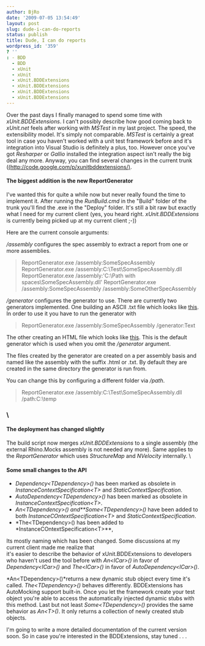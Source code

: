 ```yaml
---
author: BjRo
date: '2009-07-05 13:54:49'
layout: post
slug: dude-i-can-do-reports
status: publish
title: Dude, I can do reports
wordpress_id: '359'
? ''
: - BDD
  - BDD
  - xUnit
  - xUnit
  - xUnit.BDDExtensions
  - xUnit.BDDExtensions
  - xUnit.BDDExtensions
  - xUnit.BDDExtensions
---
```


Over the past days I finally managed to spend some time with
*xUnit.BDDExtensions*. I can't possibly describe how good coming back to
*xUnit.net* feels after working with *MSTest* in my last project. The
speed, the extensibility model. It's simply not comparable. *MSTest* is
certainly a great tool in case you haven't worked with a unit test
framework before and it's integration into Visual Studio is definitely a
plus, too. However once you've got *Resharper* or *Gallio* installed the
integration aspect isn't really the big deal any more. Anyway, you can
find several changes in the current trunk
([(http://code.google.com/p/xunitbddextensions/)](http://code.google.com/p/xunitbddextensions/).

#### The biggest addition is the new ReportGenerator

I've wanted this for quite a while now but never really found the time
to implement it. After running the *RunBuild.cmd* in the "Build" folder
of the trunk you'll find the .exe in the "Deploy" folder. It's still a
bit raw but exactly what I need for my current client (yes, you heard
right. *xUnit.BDDExtensions* is currently being picked up at my current
client ;-))

Here are the current console arguments:

*/assembly* configures the spec assembly to extract a report from one or
more assemblies.

> ReportGenerator.exe /assembly:SomeSpecAssembly \
> ReportGenerator.exe /assembly:C:\\Test\\SomeSpecAssembly.dll \
> ReportGenerator.exe /assembly:'C:\\Path with
> spaces\\SomeSpecAssembly.dll' ReportGenerator.exe
> /assembly:SomeSpecAssembly /assembly:SomeOtherSpecAssembly

*/generator* configures the generator to use. There are currently two
generators implemented. One building an ASCII .txt file which looks like
[this](http://www.bjoernrochel.de/wp-content/uploads/2009/07/xunitbddextensionsreportingspecs.txt).
In order to use it you have to run the generator with

> ReportGenerator.exe /assembly:SomeSpecAssembly /generator:Text

The other creating an HTML file which looks like
[this](http://www.bjoernrochel.de/wp-content/uploads/2009/07/xunitbddextensionsreportingspecs.html).
This is the default generator which is used when you omit the
*/generator* argument.

The files created by the generator are created on a per assembly basis
and named like the assembly with the suffix .html or .txt. By default
they are created in the same directory the generator is run from.

You can change this by configuring a different folder via */path*.

> ReportGenerator.exe /assembly:C:\\Test\\SomeSpecAssembly.dll
> /path:C:\\temp

### \

#### The deployment has changed slightly

The build script now merges *xUnit.BDDExtensions* to a single assembly
(the external Rhino.Mocks assembly is not needed any more). Same applies
to the *ReportGenerator* which uses *StructureMap* and *NVelocity*
internally. \

#### Some small changes to the API

-   *Dependency<TDependency\>()* has been marked as obsolete in
    *InstanceContextSpecification<T\>* and *StaticContextSpecification*.
-   *AutoDependency<TDependency\>()* has been marked as obsolete in
    *InstanceContextSpecification<T\>*.
-   *An<TDependency\>() and**Some<TDependency\>()* have been added to
    both *InstanceCOntextSpecification<T\>* and
    *StaticContextSpecification*.
-   *The<TDependency\>() has been added to
    *InstanceCOntextSpecification<T\>**,

Its mostly naming which has been changed. Some discussions at my current
client made me realize that \
it's easier to describe the behavior of xUnit.BDDExtensions to
developers who haven't used the tool before with *An<ICar\>()* in favor
of *Dependency<ICar\>()* and *The<ICar\>()* in favor of
*AutoDependency<ICar\>()*.

*An<TDependency\>()*returns a new dynamic stub object every time it's
called. *The<TDependency\>()* behaves differently. BDDExtensions has
AutoMocking support built-in. Once you let the framework create your
test object you're able to access the automatically injected dynamic
stubs with this method. Last but not least *Some<TDependency\>()*
provides the same behavior as *An<T\>()*. It only returns a collection
of newly created stub objects.

I'm going to write a more detailed documentation of the current version
soon. So in case you're interested in the BDDExtensions, stay tuned . .
.
